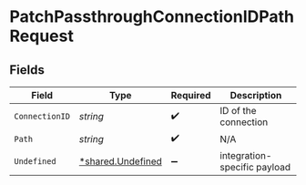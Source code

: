 # PatchPassthroughConnectionIDPathRequest


## Fields

| Field                                                 | Type                                                  | Required                                              | Description                                           |
| ----------------------------------------------------- | ----------------------------------------------------- | ----------------------------------------------------- | ----------------------------------------------------- |
| `ConnectionID`                                        | *string*                                              | :heavy_check_mark:                                    | ID of the connection                                  |
| `Path`                                                | *string*                                              | :heavy_check_mark:                                    | N/A                                                   |
| `Undefined`                                           | [*shared.Undefined](../../models/shared/undefined.md) | :heavy_minus_sign:                                    | integration-specific payload                          |